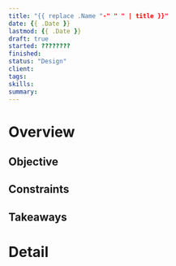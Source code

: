 ```yaml
---
title: "{{ replace .Name "-" " " | title }}"
date: {{ .Date }}
lastmod: {{ .Date }}
draft: true
started: ????????
finished:
status: "Design"
client:
tags:
skills:
summary:
---
```


# Overview

## Objective

## Constraints

## Takeaways

# Detail


